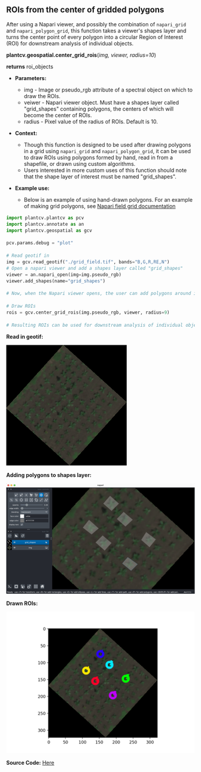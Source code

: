 ## ROIs from the center of gridded polygons

After using a Napari viewer, and possibly the combination of `napari_grid` and `napari_polygon_grid`, this function takes a viewer's shapes layer and turns the center point of every polygon into a circular Region of Interest (ROI) for downstream analysis of individual objects. 

**plantcv.geospatial.center_grid_rois**(*img, viewer, radius=10*)

**returns** roi_objects

- **Parameters:**
    - img - Image or pseudo_rgb attribute of a spectral object on which to draw the ROIs.
    - veiwer - Napari viewer object. Must have a shapes layer called "grid_shapes" containing polygons, the centers of which will become the center of ROIs.
    - radius - Pixel value of the radius of ROIs. Default is 10.  

- **Context:**
    - Though this function is designed to be used after drawing polygons in a grid using `napari_grid` and `napari_polygon_grid`, it can be used to draw ROIs using polygons formed by hand, read in from a shapefile, or drawn using custom algorithms.
    - Users interested in more custom uses of this function should note that the shape layer of interest must be named "grid_shapes". 

- **Example use:**
    - Below is an example of using hand-drawn polygons. For an example of making grid polygons, see [Napari field grid documentation](https://github.com/danforthcenter/plantcv-geospatial/blob/main/docs/napari_field_grid.md)

```python
import plantcv.plantcv as pcv
import plantcv.annotate as an
import plantcv.geospatial as gcv

pcv.params.debug = "plot"

# Read geotif in
img = gcv.read_geotif("./grid_field.tif", bands="B,G,R,RE,N")
# Open a napari viewer and add a shapes layer called "grid_shapes"
viewer = an.napari_open(img=img.pseudo_rgb)
viewer.add_shapes(name="grid_shapes")

# Now, when the Napari viewer opens, the user can add polygons around individual plants or plots.

# Draw ROIs
rois = gcv.center_grid_rois(img.pseudo_rgb, viewer, radius=9)

# Resulting ROIs can be used for downstream analysis of individual objects in PlantCV

```

**Read in geotif:**

![Screenshot](documentation_images/grid_field.png)

**Adding polygons to shapes layer:**

![Screenshot](documentation_images/drawn_polygons.png)

**Drawn ROIs:**

![Screenshot](documentation_images/center_rois.png)


**Source Code:** [Here](https://github.com/danforthcenter/plantcv-geospatial/blob/main/plantcv/geospatial/center_grid_rois.py)

